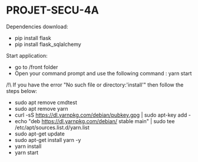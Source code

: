 # PROJET-SECU-4A

Dependencies download:

* pip install flask
* pip install flask_sqlalchemy


Start application:

* go to /front folder
* Open your command prompt and use the following command : yarn start

/!\ If you have the error "No such file or directory:'install'" then follow the steps below:

* sudo apt remove cmdtest
* sudo apt remove yarn
* curl -sS https://dl.yarnpkg.com/debian/pubkey.gpg | sudo apt-key add -
* echo "deb https://dl.yarnpkg.com/debian/ stable main" | sudo tee /etc/apt/sources.list.d/yarn.list
* sudo apt-get update
* sudo apt-get install yarn -y
* yarn install
* yarn start
